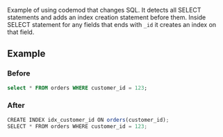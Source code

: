 Example of using codemod that changes SQL.
It detects all SELECT statements and adds an index creation statement before them.
Inside SELECT statement for any fields that ends with `_id` it creates an index on that field.

## Example

### Before

```sql
select * FROM orders WHERE customer_id = 123;
```

### After

```ts
CREATE INDEX idx_customer_id ON orders(customer_id);
SELECT * FROM orders WHERE customer_id = 123;
```

